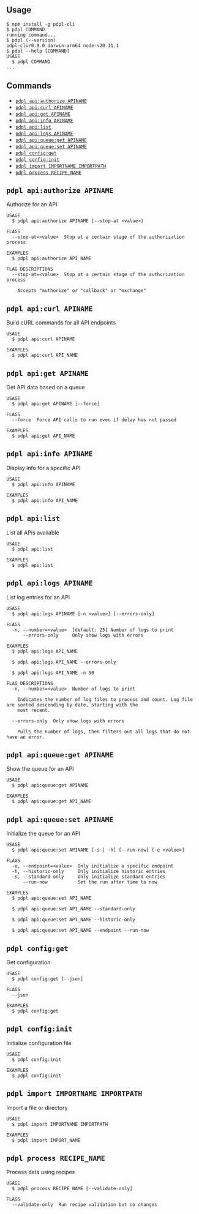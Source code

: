 
## Usage
<!-- usage -->
```sh-session
$ npm install -g pdpl-cli
$ pdpl COMMAND
running command...
$ pdpl (--version)
pdpl-cli/0.9.0 darwin-arm64 node-v20.11.1
$ pdpl --help [COMMAND]
USAGE
  $ pdpl COMMAND
...
```
<!-- usagestop -->

## Commands
<!-- commands -->
* [`pdpl api:authorize APINAME`](#pdpl-apiauthorize-apiname)
* [`pdpl api:curl APINAME`](#pdpl-apicurl-apiname)
* [`pdpl api:get APINAME`](#pdpl-apiget-apiname)
* [`pdpl api:info APINAME`](#pdpl-apiinfo-apiname)
* [`pdpl api:list`](#pdpl-apilist)
* [`pdpl api:logs APINAME`](#pdpl-apilogs-apiname)
* [`pdpl api:queue:get APINAME`](#pdpl-apiqueueget-apiname)
* [`pdpl api:queue:set APINAME`](#pdpl-apiqueueset-apiname)
* [`pdpl config:get`](#pdpl-configget)
* [`pdpl config:init`](#pdpl-configinit)
* [`pdpl import IMPORTNAME IMPORTPATH`](#pdpl-import-importname-importpath)
* [`pdpl process RECIPE_NAME`](#pdpl-process-recipe_name)

## `pdpl api:authorize APINAME`

Authorize for an API

```
USAGE
  $ pdpl api:authorize APINAME [--stop-at <value>]

FLAGS
  --stop-at=<value>  Stop at a certain stage of the authorization process

EXAMPLES
  $ pdpl api:authorize API_NAME

FLAG DESCRIPTIONS
  --stop-at=<value>  Stop at a certain stage of the authorization process

    Accepts "authorize" or "callback" or "exchange"
```

## `pdpl api:curl APINAME`

Build cURL commands for all API endpoints

```
USAGE
  $ pdpl api:curl APINAME

EXAMPLES
  $ pdpl api:curl API_NAME
```

## `pdpl api:get APINAME`

Get API data based on a queue

```
USAGE
  $ pdpl api:get APINAME [--force]

FLAGS
  --force  Force API calls to run even if delay has not passed

EXAMPLES
  $ pdpl api:get API_NAME
```

## `pdpl api:info APINAME`

Display info for a specific API

```
USAGE
  $ pdpl api:info APINAME

EXAMPLES
  $ pdpl api:info API_NAME
```

## `pdpl api:list`

List all APIs available

```
USAGE
  $ pdpl api:list

EXAMPLES
  $ pdpl api:list
```

## `pdpl api:logs APINAME`

List log entries for an API

```
USAGE
  $ pdpl api:logs APINAME [-n <value>] [--errors-only]

FLAGS
  -n, --number=<value>  [default: 25] Number of logs to print
      --errors-only     Only show logs with errors

EXAMPLES
  $ pdpl api:logs API_NAME

  $ pdpl api:logs API_NAME --errors-only

  $ pdpl api:logs API_NAME -n 50

FLAG DESCRIPTIONS
  -n, --number=<value>  Number of logs to print

    Indicates the number of log files to process and count. Log file are sorted descending by date, starting with the
    most recent.

  --errors-only  Only show logs with errors

    Pulls the number of logs, then filters out all logs that do not have an error.
```

## `pdpl api:queue:get APINAME`

Show the queue for an API

```
USAGE
  $ pdpl api:queue:get APINAME

EXAMPLES
  $ pdpl api:queue:get API_NAME
```

## `pdpl api:queue:set APINAME`

Initialize the queue for an API

```
USAGE
  $ pdpl api:queue:set APINAME [-s | -h] [--run-now] [-e <value>]

FLAGS
  -e, --endpoint=<value>  Only initialize a specific endpoint
  -h, --historic-only     Only initialize historic entries
  -s, --standard-only     Only initialize standard entries
      --run-now           Set the run after time to now

EXAMPLES
  $ pdpl api:queue:set API_NAME

  $ pdpl api:queue:set API_NAME --standard-only

  $ pdpl api:queue:set API_NAME --historic-only

  $ pdpl api:queue:set API_NAME --endpoint --run-now
```

## `pdpl config:get`

Get configuration

```
USAGE
  $ pdpl config:get [--json]

FLAGS
  --json

EXAMPLES
  $ pdpl config:get
```

## `pdpl config:init`

Initialize configuration file

```
USAGE
  $ pdpl config:init

EXAMPLES
  $ pdpl config:init
```

## `pdpl import IMPORTNAME IMPORTPATH`

Import a file or directory

```
USAGE
  $ pdpl import IMPORTNAME IMPORTPATH

EXAMPLES
  $ pdpl import IMPORT_NAME
```

## `pdpl process RECIPE_NAME`

Process data using recipes

```
USAGE
  $ pdpl process RECIPE_NAME [--validate-only]

FLAGS
  --validate-only  Run recipe validation but no changes
```
<!-- commandsstop -->
